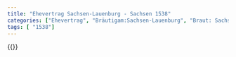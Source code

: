 ```yaml
---
title: "Ehevertrag Sachsen-Lauenburg - Sachsen 1538"
categories: ["Ehevertrag", "Bräutigam:Sachsen-Lauenburg", "Braut: Sachsen", "Eheschließung vollzogen?:Ja", "verschiedenkonfessionelle Ehe?:Nein", "Dynastie Bräutigam:Askanier (Anhalt)", "Akteur Bräutigam:Askanier (Anhalt)", "Akteur Braut:Wettin (Albertiner)", "Textbezug?:nein", "Ständisch?:nein", "Ratifikation?:ja", "Sonstiges?:nein", "Bräutigam:Sachsen-Lauenburg", "Braut: Sachsen"]
tags: [ "1538"]
---
```

<!--more-->
{{<v34>}}